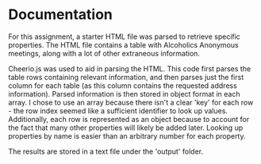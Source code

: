 # Documentation

For this assignment, a starter HTML file was parsed to retrieve specific properties. The HTML file contains a table with Alcoholics Anonymous meetings, along with a lot of other extraneous information.

Cheerio.js was used to aid in parsing the HTML. This code first parses the table rows containing relevant information, and then parses just the first column for each table (as this column contains the requested address information). Parsed information is then stored in object format in each array. I chose to use an array because there isn't a clear 'key' for each row - the row index seemed like a sufficient identifier to look up values. Additionally, each row is represented as an object because to account for the fact that many other properties will likely be added later. Looking up properties by name is easier than an arbitrary number for each property.

The results are stored in a text file under the 'output' folder.
